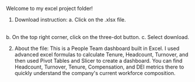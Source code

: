 Welcome to my excel project folder!
1. Download instruction:
a. Click on the .xlsx file.
<br>
b. On the top right corner, click on the three-dot button.
c. Select download.

2. About the file:
This is a People Team dashboard built in Excel. I used advanced excel formulas to calculate Tenure, Headcount, Turnover, and then used Pivot Tables and Slicer to create a dashboard.
You can find Headcount, Turnover, Tenure, Compensation, and DEI metrics there to quickly understand the company's current workforce composition.
